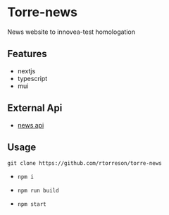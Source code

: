 
# Torre-news
News website to innovea-test homologation

## Features

- nextjs
- typescript
- mui

## External Api

- [news api](https://newsapi.org/)


## Usage

``git clone https://github.com/rtorreson/torre-news``

- ``npm i``

- ``npm run build``

- ``npm start``